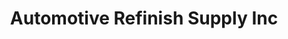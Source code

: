 ---
title: "Automotive Refinish Supply Inc"
url: /chandler/automotive-refinish-supply-inc/
shop: paint
---